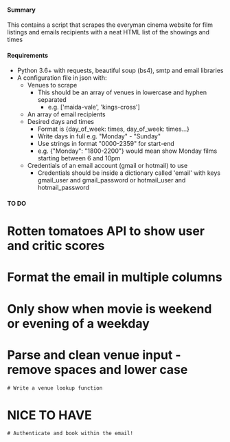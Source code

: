 #### Summary
This contains a script that scrapes the everyman cinema website for film listings and emails recipients with a neat HTML list of the showings and times


#### Requirements
* Python 3.6+ with requests, beautiful soup (bs4), smtp and email libraries
* A configuration file in json with:
    * Venues to scrape
        * This should be an array of venues in lowercase and hyphen separated
            * e.g. ['maida-vale', 'kings-cross']
    * An array of email recipients 
    * Desired days and times
        * Format is {day_of_week: times, day_of_week: times...}
        * Write days in full e.g. "Monday" - "Sunday"
        * Use strings in format "0000-2359" for start-end
        * e.g. {"Monday": "1800-2200"} would mean show Monday films starting between 6 and 10pm
    * Credentials of an email account (gmail or hotmail) to use
        * Credentials should be inside a dictionary called 'email' with keys gmail_user and gmail_password or hotmail_user and hotmail_password


#### TO DO 
# Rotten tomatoes API to show user and critic scores
# Format the email in multiple columns
# Only show when movie is weekend or evening of a weekday
# Parse and clean venue input - remove spaces and lower case
    # Write a venue lookup function
# NICE TO HAVE
    # Authenticate and book within the email!